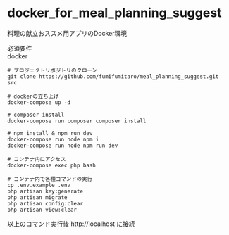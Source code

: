# docker_for_meal_planning_suggest
料理の献立おススメ用アプリのDocker環境

必須要件 \
docker

~~~
# プロジェクトリポジトリのクローン
git clone https://github.com/fumifumitaro/meal_planning_suggest.git src

# dockerの立ち上げ
docker-compose up -d

# composer install
docker-compose run composer composer install

# npm install & npm run dev
docker-compose run node npm i
docker-compose run node npm run dev

# コンテナ内にアクセス
docker-compose exec php bash

# コンテナ内で各種コマンドの実行
cp .env.example .env
php artisan key:generate
php artisan migrate
php artisan config:clear
php artisan view:clear
~~~

以上のコマンド実行後 http://localhost に接続
